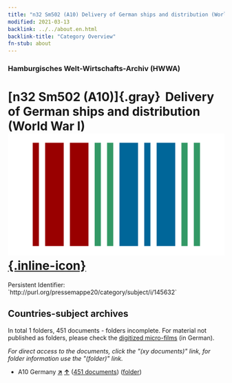 ```yaml
---
title: "n32 Sm502 (A10) Delivery of German ships and distribution (World War I)"
modified: 2021-03-13
backlink: ../../about.en.html
backlink-title: "Category Overview"
fn-stub: about
---
```


### Hamburgisches Welt-Wirtschafts-Archiv (HWWA)

# [n32 Sm502 (A10)]{.gray}&#8201; Delivery of German ships and distribution (World War I) &#160; [![Wikidata](/images/Wikidata-logo.svg "Wikidata"){.inline-icon}](http://www.wikidata.org/entity/Q104711209)

<div class="hint">Persistent Identifier: `http://purl.org/pressemappe20/category/subject/i/145632`</div>







## Countries-subject archives





In total 1 folders, 451 documents - folders incomplete.
For material not published as folders, please check the [digitized micro-films](/film/h1_sh.de.html) (in German).

_For direct access to the documents, click the "(xy documents)" link, for folder information use the "(folder)" link._


- A10 Germany [**&nearr;**](../../../geo/i/126128/about.en.html "Germany (all folders)") [**&uarr;**](../../../geo/about.en.html#A10 "Country category system") (<a href="https://pm20.zbw.eu/iiifview/folder/sh/126128,145632" title="about: Germany : Delivery of German ships and distribution (World War I)" target="_blank">451 documents</a>) ([folder](../../../../folder/sh/1261xx/126128/1456xx/145632/about.en.html))








